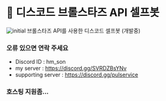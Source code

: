 # 🤖 디스코드 브롤스타즈 API 셀프봇
![initial](https://github.com/Guardian7777/discord_selfbot/assets/76465459/27d6822c-745e-4f7e-bed5-618e24a11ed6)
브롤스타즈 API를 사용한 디스코드 셀프봇 (개발중)

### 오류 있으면 연락 주세요
- Discord ID : hm_son
- my server : https://discord.gg/SVRDZBsYNv
- supporting server : https://discord.gg/pulservice

### 호스팅 지원좀...
